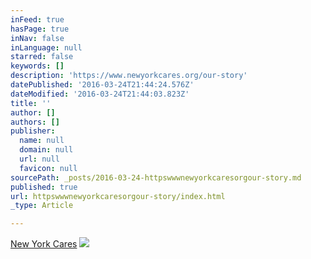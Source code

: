 ```yaml
---
inFeed: true
hasPage: true
inNav: false
inLanguage: null
starred: false
keywords: []
description: 'https://www.newyorkcares.org/our-story'
datePublished: '2016-03-24T21:44:24.576Z'
dateModified: '2016-03-24T21:44:03.823Z'
title: ''
author: []
authors: []
publisher:
  name: null
  domain: null
  url: null
  favicon: null
sourcePath: _posts/2016-03-24-httpswwwnewyorkcaresorgour-story.md
published: true
url: httpswwwnewyorkcaresorgour-story/index.html
_type: Article

---
```

[New York Cares][0]
![](https://the-grid-user-content.s3-us-west-2.amazonaws.com/ba5f3fa6-3240-4bf3-b148-794ce4d17750.jpg)

[0]: https://www.newyorkcares.org/our-story